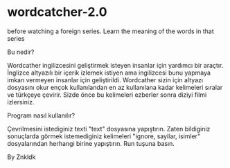 # wordcatcher-2.0
 before watching a foreign series. Learn the meaning of the words in that series
 
 
Bu nedir?

Wordcather ingilizcesini geliştirmek isteyen insanlar için yardımcı bir araçtır.
İnglizce altyazılı bir içerik izlemek istiyen ama ingilizcesi bunu yapmaya imkan vermeyen insanlar için geliştirildi.
Wordcather sizin için altyazı dosyasını okur ençok kullanılandan en az kullanılana kadar kelimeleri sıralar ve türkçeye çevirir. Sizde önce bu kelimeleri ezberler sonra diziyi filmi izlersiniz.

Program nasıl kullanılır?

Çevrilmesini istediginiz texti "text" dosyasına yapıştırın.
Zaten bildiginiz sonuçlarda görmek istemediginiz kelimeleri "ignore, sayilar, isimler" dosyalarından herhangi birine yapıştırın.
Run tuşuna basın.





By Znkldk
